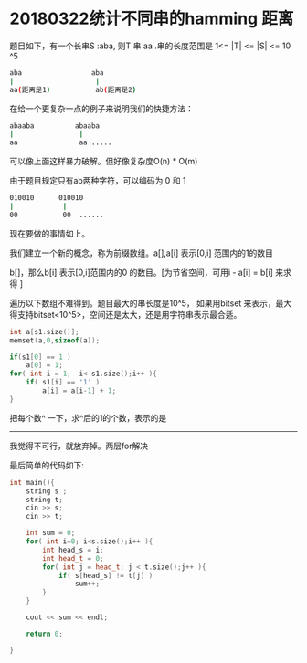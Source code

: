 #  20180322统计不同串的hamming 距离

题目如下，有一个长串S :aba, 则T 串 aa .串的长度范围是 1<= |T| <= |S| <= 10 ^5

```sh
aba					aba
|					 |
aa(距离是1)		   ab(距离是2)	
```

在给一个更复杂一点的例子来说明我们的快捷方法：

```sh
abaaba			abaaba
|				 |	
aa				 aa .....	
```

可以像上面这样暴力破解。但好像复杂度O(n) * O(m)

由于题目规定只有ab两种字符，可以编码为 0 和 1

```sh
010010		010010
|			 |	
00			 00  ......
```

现在要做的事情如上。

我们建立一个新的概念，称为前缀数组。a[],a[i] 表示[0,i] 范围内的1的数目

b[]，那么b[i] 表示[0,i]范围内的0 的数目。[为节省空间，可用i - a[i] =  b[i] 来求得  ]

遍历以下数组不难得到。题目最大的串长度是10^5， 如果用bitset 来表示，最大得支持bitset<10^5>，空间还是太大，还是用字符串表示最合适。

```cpp
int a[s1.size()];
memset(a,0,sizeof(a));

if(s1[0] == 1 )
    a[0] = 1;
for( int i = 1;  i< s1.size();i++ ){
	if( s1[i] == '1' )	 
        a[i] = a[i-1] + 1;
}
```

把每个数^ 一下，求^后的1的个数，表示的是



------

我觉得不可行，就放弃掉。两层for解决

最后简单的代码如下:

```cpp
int main(){
    string s ;
    string t;
    cin >> s;
    cin >> t;

    int sum = 0;
    for( int i=0; i<s.size();i++ ){
        int head_s = i;
        int head_t = 0;
        for( int j = head_t; j < t.size();j++ ){
            if( s[head_s] != t[j] )
                sum++;
        }
    }

    cout << sum << endl;

    return 0;

}
```









